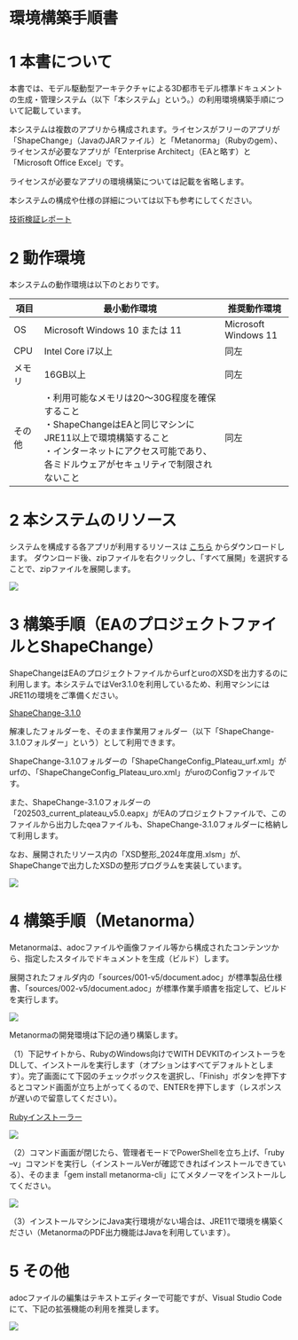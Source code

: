 # 環境構築手順書

# 1 本書について

本書では、モデル駆動型アーキテクチャによる3D都市モデル標準ドキュメントの生成・管理システム（以下「本システム」という。）の利用環境構築手順について記載しています。

本システムは複数のアプリから構成されます。ライセンスがフリーのアプリが「ShapeChange」（JavaのJARファイル）と「Metanorma」（Rubyのgem）、ライセンスが必要なアプリが「Enterprise Architect」（EAと略す）と「Microsoft Office Excel」です。

ライセンスが必要なアプリの環境構築については記載を省略します。

本システムの構成や仕様の詳細については以下も参考にしてください。

[技術検証レポート](https://www.mlit.go.jp/plateau/file/libraries/doc/plateau_tech_doc_0030_ver01.pdf)

# 2 動作環境

本システムの動作環境は以下のとおりです。




| 項目 | 最小動作環境 | 推奨動作環境 | 
| - | - | - | 
| OS | Microsoft Windows 10 または 11 | Microsoft Windows 11 | 
| CPU | Intel Core i7以上 | 同左 | 
| メモリ | 16GB以上 | 同左 | 
| その他       | ・利用可能なメモリは20～30G程度を確保すること<br>・ShapeChangeはEAと同じマシンにJRE11以上で環境構築すること<br>・インターネットにアクセス可能であり、各ミドルウェアがセキュリティで制限されないこと |  同左                            | 


# 2 本システムのリソース

システムを構成する各アプリが利用するリソースは
[こちら](https://github.com/Project-PLATEAU/UC22-013-SolarPotential/releases/)
からダウンロードします。
ダウンロード後、zipファイルを右クリックし、「すべて展開」を選択することで、zipファイルを展開します。

![](../resources/devMan/tutorial_000.png)

# 3 構築手順（EAのプロジェクトファイルとShapeChange）

ShapeChangeはEAのプロジェクトファイルからurfとuroのXSDを出力するのに利用します。本システムではVer3.1.0を利用しているため、利用マシンにはJRE11の環境をご準備ください。

[ShapeChange-3.1.0](https://shapechange.net/resources/dist/net/shapechange/ShapeChange/3.1.0/ShapeChange-3.1.0.zip)

解凍したフォルダーを、そのまま作業用フォルダー（以下「ShapeChange-3.1.0フォルダー」という）として利用できます。

ShapeChange-3.1.0フォルダーの「ShapeChangeConfig_Plateau_urf.xml」がurfの、「ShapeChangeConfig_Plateau_uro.xml」がuroのConfigファイルです。

また、ShapeChange-3.1.0フォルダーの「202503_current_plateau_v5.0.eapx」がEAのプロジェクトファイルで、このファイルから出力したqeaファイルも、ShapeChange-3.1.0フォルダーに格納して利用します。

なお、展開されたリソース内の「XSD整形_2024年度用.xlsm」が、ShapeChangeで出力したXSDの整形プログラムを実装しています。

![](../resources/devMan/tutorial_001.png)

# 4 構築手順（Metanorma）

Metanormaは、adocファイルや画像ファイル等から構成されたコンテンツから、指定したスタイルでドキュメントを生成（ビルド）します。

展開されたフォルダ内の「sources/001-v5/document.adoc」が標準製品仕様書、「sources/002-v5/document.adoc」が標準作業手順書を指定して、ビルドを実行します。

![](../resources/devMan/tutorial_002.png)

Metanormaの開発環境は下記の通り構築します。

（1）下記サイトから、RubyのWindows向けでWITH DEVKITのインストーラをDLして、インストールを実行します（オプションはすべてデフォルトとします）。完了画面にて下図のチェックボックスを選択し、「Finish」ボタンを押下するとコマンド画面が立ち上がってくるので、ENTERを押下します（レスポンスが遅いので留意してください）。

[Rubyインストーラー](https://rubyinstaller.org/downloads/)

![](../resources/devMan/tutorial_003.png)

（2）コマンド画面が閉じたら、管理者モードでPowerShellを立ち上げ、「ruby –v」コマンドを実行し（インストールVerが確認できればインストールできている）、そのまま「gem install metanorma-cli」にてメタノーマをインストールしてください。

![](../resources/devMan/tutorial_004.png)


（3）インストールマシンにJava実行環境がない場合は、JRE11で環境を構築ください（MetanormaのPDF出力機能はJavaを利用しています）。

# 5 その他

adocファイルの編集はテキストエディターで可能ですが、Visual Studio Codeにて、下記の拡張機能の利用を推奨します。

![](../resources/devMan/tutorial_005.png)

